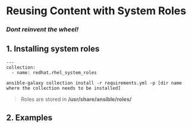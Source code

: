 # Reusing Content with System Roles
### ***Dont reinvent the wheel!***

## 1. Installing system roles

```
---
collection:
  - name: redhat.rhel_system_roles
```
```
ansible-galaxy collection install -r requirements.yml -p [dir name where the collection needs to be installed]
```
> Roles are stored in **/usr/share/ansible/roles/**

## 2. Examples




